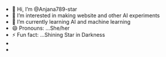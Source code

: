- 👋 Hi, I’m @Anjana789-star
- 👀 I’m interested in making website and other AI experiments
- 🌱 I’m currently learning AI and machine learning
- 😄 Pronouns: ...She/her
- ⚡ Fun fact: ...Shining Star in Darkness
- 
- 

<!---
Anjana789-star/Anjana789-star is a ✨ special ✨ repository because its `README.md` (this file) appears on your GitHub profile.
You can click the Preview link to take a look at your changes.
--->
